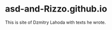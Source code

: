 asd-and-Rizzo.github.io
=======================

This is site of Dzmitry Lahoda with texts he wrote.
